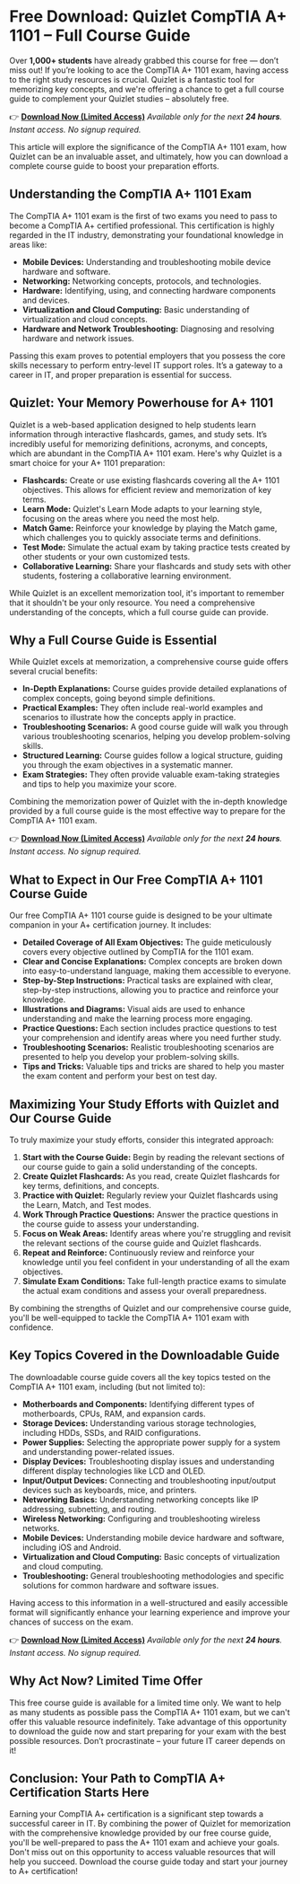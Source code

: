 # Free Download: Quizlet CompTIA A+ 1101 – Full Course Guide

Over **1,000+ students** have already grabbed this course for free — don’t miss out! If you’re looking to ace the CompTIA A+ 1101 exam, having access to the right study resources is crucial. Quizlet is a fantastic tool for memorizing key concepts, and we're offering a chance to get a full course guide to complement your Quizlet studies – absolutely free.

👉 [**Download Now (Limited Access)**](https://udemywork.com/quizlet-comptia-a-1101)
_Available only for the next **24 hours**. Instant access. No signup required._

This article will explore the significance of the CompTIA A+ 1101 exam, how Quizlet can be an invaluable asset, and ultimately, how you can download a complete course guide to boost your preparation efforts.

## Understanding the CompTIA A+ 1101 Exam

The CompTIA A+ 1101 exam is the first of two exams you need to pass to become a CompTIA A+ certified professional. This certification is highly regarded in the IT industry, demonstrating your foundational knowledge in areas like:

*   **Mobile Devices:** Understanding and troubleshooting mobile device hardware and software.
*   **Networking:** Networking concepts, protocols, and technologies.
*   **Hardware:** Identifying, using, and connecting hardware components and devices.
*   **Virtualization and Cloud Computing:** Basic understanding of virtualization and cloud concepts.
*   **Hardware and Network Troubleshooting:** Diagnosing and resolving hardware and network issues.

Passing this exam proves to potential employers that you possess the core skills necessary to perform entry-level IT support roles. It’s a gateway to a career in IT, and proper preparation is essential for success.

## Quizlet: Your Memory Powerhouse for A+ 1101

Quizlet is a web-based application designed to help students learn information through interactive flashcards, games, and study sets. It’s incredibly useful for memorizing definitions, acronyms, and concepts, which are abundant in the CompTIA A+ 1101 exam. Here's why Quizlet is a smart choice for your A+ 1101 preparation:

*   **Flashcards:** Create or use existing flashcards covering all the A+ 1101 objectives. This allows for efficient review and memorization of key terms.
*   **Learn Mode:** Quizlet's Learn Mode adapts to your learning style, focusing on the areas where you need the most help.
*   **Match Game:** Reinforce your knowledge by playing the Match game, which challenges you to quickly associate terms and definitions.
*   **Test Mode:** Simulate the actual exam by taking practice tests created by other students or your own customized tests.
*   **Collaborative Learning:** Share your flashcards and study sets with other students, fostering a collaborative learning environment.

While Quizlet is an excellent memorization tool, it's important to remember that it shouldn't be your only resource. You need a comprehensive understanding of the concepts, which a full course guide can provide.

## Why a Full Course Guide is Essential

While Quizlet excels at memorization, a comprehensive course guide offers several crucial benefits:

*   **In-Depth Explanations:** Course guides provide detailed explanations of complex concepts, going beyond simple definitions.
*   **Practical Examples:** They often include real-world examples and scenarios to illustrate how the concepts apply in practice.
*   **Troubleshooting Scenarios:** A good course guide will walk you through various troubleshooting scenarios, helping you develop problem-solving skills.
*   **Structured Learning:** Course guides follow a logical structure, guiding you through the exam objectives in a systematic manner.
*   **Exam Strategies:** They often provide valuable exam-taking strategies and tips to help you maximize your score.

Combining the memorization power of Quizlet with the in-depth knowledge provided by a full course guide is the most effective way to prepare for the CompTIA A+ 1101 exam.

👉 [**Download Now (Limited Access)**](https://udemywork.com/quizlet-comptia-a-1101)
_Available only for the next **24 hours**. Instant access. No signup required._

## What to Expect in Our Free CompTIA A+ 1101 Course Guide

Our free CompTIA A+ 1101 course guide is designed to be your ultimate companion in your A+ certification journey. It includes:

*   **Detailed Coverage of All Exam Objectives:** The guide meticulously covers every objective outlined by CompTIA for the 1101 exam.
*   **Clear and Concise Explanations:** Complex concepts are broken down into easy-to-understand language, making them accessible to everyone.
*   **Step-by-Step Instructions:** Practical tasks are explained with clear, step-by-step instructions, allowing you to practice and reinforce your knowledge.
*   **Illustrations and Diagrams:** Visual aids are used to enhance understanding and make the learning process more engaging.
*   **Practice Questions:** Each section includes practice questions to test your comprehension and identify areas where you need further study.
*   **Troubleshooting Scenarios:** Realistic troubleshooting scenarios are presented to help you develop your problem-solving skills.
*   **Tips and Tricks:** Valuable tips and tricks are shared to help you master the exam content and perform your best on test day.

## Maximizing Your Study Efforts with Quizlet and Our Course Guide

To truly maximize your study efforts, consider this integrated approach:

1.  **Start with the Course Guide:** Begin by reading the relevant sections of our course guide to gain a solid understanding of the concepts.
2.  **Create Quizlet Flashcards:** As you read, create Quizlet flashcards for key terms, definitions, and concepts.
3.  **Practice with Quizlet:** Regularly review your Quizlet flashcards using the Learn, Match, and Test modes.
4.  **Work Through Practice Questions:** Answer the practice questions in the course guide to assess your understanding.
5.  **Focus on Weak Areas:** Identify areas where you're struggling and revisit the relevant sections of the course guide and Quizlet flashcards.
6.  **Repeat and Reinforce:** Continuously review and reinforce your knowledge until you feel confident in your understanding of all the exam objectives.
7.  **Simulate Exam Conditions:** Take full-length practice exams to simulate the actual exam conditions and assess your overall preparedness.

By combining the strengths of Quizlet and our comprehensive course guide, you'll be well-equipped to tackle the CompTIA A+ 1101 exam with confidence.

## Key Topics Covered in the Downloadable Guide

The downloadable course guide covers all the key topics tested on the CompTIA A+ 1101 exam, including (but not limited to):

*   **Motherboards and Components:** Identifying different types of motherboards, CPUs, RAM, and expansion cards.
*   **Storage Devices:** Understanding various storage technologies, including HDDs, SSDs, and RAID configurations.
*   **Power Supplies:** Selecting the appropriate power supply for a system and understanding power-related issues.
*   **Display Devices:** Troubleshooting display issues and understanding different display technologies like LCD and OLED.
*   **Input/Output Devices:** Connecting and troubleshooting input/output devices such as keyboards, mice, and printers.
*   **Networking Basics:** Understanding networking concepts like IP addressing, subnetting, and routing.
*   **Wireless Networking:** Configuring and troubleshooting wireless networks.
*   **Mobile Devices:** Understanding mobile device hardware and software, including iOS and Android.
*   **Virtualization and Cloud Computing:** Basic concepts of virtualization and cloud computing.
*   **Troubleshooting:** General troubleshooting methodologies and specific solutions for common hardware and software issues.

Having access to this information in a well-structured and easily accessible format will significantly enhance your learning experience and improve your chances of success on the exam.

👉 [**Download Now (Limited Access)**](https://udemywork.com/quizlet-comptia-a-1101)
_Available only for the next **24 hours**. Instant access. No signup required._

## Why Act Now? Limited Time Offer

This free course guide is available for a limited time only. We want to help as many students as possible pass the CompTIA A+ 1101 exam, but we can't offer this valuable resource indefinitely. Take advantage of this opportunity to download the guide now and start preparing for your exam with the best possible resources. Don’t procrastinate – your future IT career depends on it!

## Conclusion: Your Path to CompTIA A+ Certification Starts Here

Earning your CompTIA A+ certification is a significant step towards a successful career in IT. By combining the power of Quizlet for memorization with the comprehensive knowledge provided by our free course guide, you'll be well-prepared to pass the A+ 1101 exam and achieve your goals. Don't miss out on this opportunity to access valuable resources that will help you succeed. Download the course guide today and start your journey to A+ certification!
